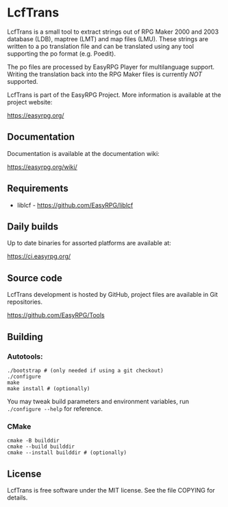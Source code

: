 # LcfTrans

LcfTrans is a small tool to extract strings out of RPG Maker 2000 and 2003
database (LDB), maptree (LMT) and map files (LMU). These strings are written
to a po translation file and can be translated using any tool supporting the
po format (e.g. Poedit).

The po files are processed by EasyRPG Player for multilanguage support.
Writing the translation back into the RPG Maker files is currently *NOT*
supported.

LcfTrans is part of the EasyRPG Project.
More information is available at the project website:

https://easyrpg.org/


## Documentation

Documentation is available at the documentation wiki:

https://easyrpg.org/wiki/


## Requirements

 * liblcf - https://github.com/EasyRPG/liblcf


## Daily builds

Up to date binaries for assorted platforms are available at:

https://ci.easyrpg.org/


## Source code

LcfTrans development is hosted by GitHub, project files are available in Git
repositories.

https://github.com/EasyRPG/Tools


## Building

### Autotools:

```shell
./bootstrap # (only needed if using a git checkout)
./configure
make
make install # (optionally)
```

You may tweak build parameters and environment variables, run
`./configure --help` for reference.

### CMake

```shell
cmake -B builddir
cmake --build builddir
cmake --install builddir # (optionally)
```


## License

LcfTrans is free software under the MIT license. See the file COPYING for
details.
